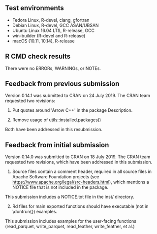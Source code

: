 ## Test environments
* Fedora Linux, R-devel, clang, gfortran
* Debian Linux, R-devel, GCC ASAN/UBSAN
* Ubuntu Linux 16.04 LTS, R-release, GCC
* win-builder (R-devel and R-release)
* macOS (10.11, 10.14), R-release

## R CMD check results

There were no ERRORs, WARNINGs, or NOTEs.

## Feedback from previous submission

Version 0.14.1 was submitted to CRAN on 24 July 2019. The CRAN team requested two revisions:

1. Put quotes around 'Arrow C++' in the package Description.

2. Remove usage of utils::installed.packages()

Both have been addressed in this resubmission.

## Feedback from initial submission

Version 0.14.0 was submitted to CRAN on 18 July 2019. The CRAN team requested two revisions, which have been addressed in this submission.

1. Source files contain a comment header, required in all source files in Apache Software Foundation projects (see https://www.apache.org/legal/src-headers.html), which mentions a NOTICE file that is not included in the package.

This submission includes a NOTICE.txt file in the inst/ directory.

2. Rd files for main exported functions should have executable (not in \dontrun{}) examples.

This submission includes examples for the user-facing functions (read_parquet, write_parquet, read_feather, write_feather, et al.)
